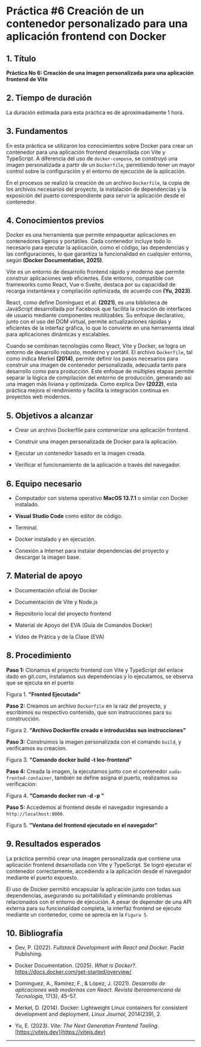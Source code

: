 # Práctica #6 Creación de un contenedor personalizado para una aplicación frontend con Docker

## 1. Título

**Práctica No 6: Creación de una imagen personalizada para una aplicación frontend de Vite**

## 2. Tiempo de duración

La duración estimada para esta práctica es de aproximadamente 1 hora.

## 3. Fundamentos

En esta práctica se utilizaron los conocimientos sobre Docker para crear un contenedor para  una aplicación frontend desarrollada con Vite y TypeScript. A diferencia del uso de `docker-compose`, se construyó una imagen personalizada a partir de un `Dockerfile`, permitiendo tener un mayor control sobre la configuración y el entorno de ejecución de la aplicación.

En el procesos se realizó la creación de un archivo `Dockerfile`, la copia de los archivos necesarios del proyecto, la instalación de dependencias y la exposición del puerto correspondiente para servir la aplicación desde el contenedor.

## 4. Conocimientos previos

Docker es una herramienta que permite empaquetar aplicaciones en contenedores ligeros y portátiles. Cada contenedor incluye todo lo necesario para ejecutar la aplicación, como el código, las dependencias y las configuraciones, lo que garantiza la funcionalidad en cualquier entorno, según **(Docker Documentation, 2025)**.

Vite es un entorno de desarrollo frontend rápido y moderno que permite construir aplicaciones web eficientes. Este entorno, compatible con frameworks como React, Vue o Svelte, destaca por su capacidad de recarga instantánea y compilación optimizada, de acuerdo con **(Yu, 2023)**.

React, como define Domínguez et al. **(2021)**, es una biblioteca de JavaScript desarrollada por Facebook que facilita la creación de interfaces de usuario mediante componentes reutilizables. Su enfoque declarativo, junto con el uso del DOM virtual, permite actualizaciones rápidas y eficientes de la interfaz gráfica, lo que lo convierte en una herramienta ideal para aplicaciones dinámicas y escalables.

Cuando se combinan tecnologías como React, Vite y Docker, se logra un entorno de desarrollo robusto, moderno y portátil. El archivo `Dockerfile`, tal como indica Merkel **(2014)**, permite definir los pasos necesarios para construir una imagen de contenedor personalizada, adecuada tanto para desarrollo como para producción. Este enfoque de múltiples etapas permite separar la lógica de compilación del entorno de producción, generando así una imagen más liviana y optimizada. Como explica Dev **(2022)**, esta práctica mejora el rendimiento y facilita la integración continua en proyectos web modernos.


## 5. Objetivos a alcanzar

- Crear un archivo Dockerfile para contenerizar una aplicación frontend.
    
- Construir una imagen personalizada de Docker para la aplicación.
    
- Ejecutar un contenedor basado en la imagen creada.
    
- Verificar el funcionamiento de la aplicación a través del navegador.
    

## 6. Equipo necesario

- Computador con sistema operativo **MacOS 13.7.1** o similar con Docker instalado.
    
- **Visual Studio Code** como editor de código.
    
- Terminal.
    
- Docker instalado y en ejecución.
    
- Conexión a Internet para instalar dependencias del proyecto y descargar la imagen base.
    

## 7. Material de apoyo

- Documentación oficial de Docker
    
- Documentación de Vite y Node.js
    
- Repositorio local del proyecto frontend
    
- Material de Apoyo del EVA (Guia de Comandos Docker)
    
- Video de Prática y de la Clase (EVA)


## 8. Procedimiento

**Paso 1:** Clonamos el proyecto frontend con Vite y TypeScript del enlace dado en git.com, instalamos sus dependencias y lo ejecutamos, se observa que se ejecuta en el puerto

Figura 1. **"Fronted Ejecutado"**



**Paso 2:** Creamos un archivo `Dockerfile` en la raíz del proyecto, y escribimos su respectivo contenido, que son instrucciones para su construcción.

Figura 2. **"Archivo Dockerfile creado e introducidas sus instrucciones"**

**Paso 3:** Construimos la imagen personalizada con el comando `build`, y verificamos su creacion.

Figura 3. **"Comando docker build -t leo-frontend"**


**Paso 4:** Creada la imagen, la ejecutamos junto con el contenedor `suda-fronted-container`, también se define asigna el puerto, realizamos su verificación:

Figura 4. **"Comando docker run -d -p  "**


**Paso 5:** Accedemos al frontend desde el navegador ingresando a `http://localhost:8000`.

Figura 5. **"Ventana del frontend ejecutado en el navegador"**


## 9. Resultados esperados

La práctica permitió crear una imagen personalizada que contiene una aplicación frontend desarrollada con Vite y TypeScript. Se logró ejecutar el contenedor correctamente, accediendo a la aplicación desde el navegador mediante el puerto expuesto.

El uso de Docker permitió encapsular la aplicación junto con todas sus dependencias, asegurando su portabilidad y eliminando problemas relacionados con el entorno de ejecución. A pesar de depender de una API externa para su funcionalidad completa, la interfaz frontend se ejecuto mediante un contenedor, como se aprecia en la `Figura 5`.

## 10. Bibliografía

- Dev, P. (2022). _Fullstack Development with React and Docker_. Packt Publishing.
    
- Docker Documentation. (2025). _What is Docker?_. https://docs.docker.com/get-started/overview/
    
- Domínguez, A., Ramírez, F., & López, J. (2021). _Desarrollo de aplicaciones web modernas con React_. _Revista Iberoamericana de Tecnología_, 17(3), 45–57.
    
- Merkel, D. (2014). Docker: Lightweight Linux containers for consistent development and deployment. _Linux Journal_, 2014(239), 2.
    
- Yu, E. (2023). _Vite: The Next Generation Frontend Tooling_. [https://vitejs.dev](https://vitejs.dev)
    

---